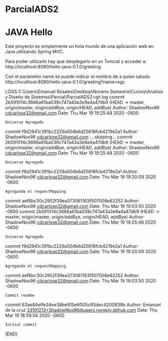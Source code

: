 # ParcialADS2

JAVA Hello
==============
Este proyecto es simplemente un hola mundo de una aplicación web en Java utilizando Spring MVC.

Para poder utilizarlo hay que desplegarlo en un Tomcat y acceder a:
http://localhost:8080/hello-java-0.1.0/greeting

Con el parámetro name se puede indicar el nombre de a quien saluda:
http://localhost:8080/hello-java-0.1.0/greeting?name=egc



LOGS 
C:\Users\Emanuel Rosales\Desktop\Noveno Semestre\Cursos\Analisis y Diseño de Sistemas\Parcial\ParcialADS2>git log
commit 2b591014c3666a61ba039c747a43a3e9a4a47db9 (HEAD -> master, origin/master, origin/addBye, origin/HEAD, addBye)
Author: ShadowNox96 <cdcarlose32@gmail.com>
Date:   Thu Mar 19 19:25:48 2020 -0600

    Universe Agregado

commit f9d2941c391bc2229a504b6d25616fcb4219e2a1
Author: ShadowNox96 <cdcarlose32@gmail.com>
:...skipping...
commit 2b591014c3666a61ba039c747a43a3e9a4a47db9 (HEAD -> master, origin/master, origin/addBye, origin/HEAD, addBye)
Author: ShadowNox96 <cdcarlose32@gmail.com>
Date:   Thu Mar 19 19:25:48 2020 -0600

    Universe Agregado

commit f9d2941c391bc2229a504b6d25616fcb4219e2a1
Author: ShadowNox96 <cdcarlose32@gmail.com>
Date:   Thu Mar 19 19:20:09 2020 -0600

    Agregando el requestMapping

commit aef6bc30c2952f39ea373061163f507008e62252
Author: ShadowNox96 <cdcarlose32@gmail.com>
Date:   Thu Mar 19 19:03:50 2020 -0600
commit 2b591014c3666a61ba039c747a43a3e9a4a47db9 (HEAD -> master, origin/master, origin/addBye, origin/HEAD, addBye)
Author: ShadowNox96 <cdcarlose32@gmail.com>
Date:   Thu Mar 19 19:25:48 2020 -0600

    Universe Agregado

commit f9d2941c391bc2229a504b6d25616fcb4219e2a1
Author: ShadowNox96 <cdcarlose32@gmail.com>
Date:   Thu Mar 19 19:20:09 2020 -0600

    Agregando el requestMapping

commit aef6bc30c2952f39ea373061163f507008e62252
Author: ShadowNox96 <cdcarlose32@gmail.com>
Date:   Thu Mar 19 19:03:50 2020 -0600

    Commit readme

commit 63ae84effe34ee38be915e6005c93dec4200839b
Author: Emanuel de la cruz <33101213+ShadowNox96@users.noreply.github.com>
Date:   Thu Mar 19 18:59:56 2020 -0600

    Initial commit
(END)